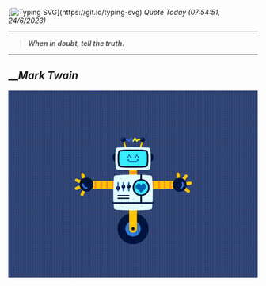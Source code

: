 [![Typing SVG](https://readme-typing-svg.herokuapp.com?font=Press+Start+2P&color=C2F784&size=35&width=900&height=100&lines=Hello+World%2C+I'm+Hung+!)](https://git.io/typing-svg) 
_Quote Today (07:54:51, 24/6/2023)_
___
>**_When in doubt, tell the truth._**
___

## __**_Mark Twain_**

![RobotDance](src/assets/images/robot-dancing-dribble.gif?style=center)

